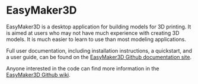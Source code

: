# EasyMaker3D

EasyMaker3D is a desktop application for building models for 3D printing. It is
aimed at users who may not have much experience with creating 3D models. It is
much easier to learn to use than most modeling applications.

Full user documentation, including installation instructions, a quickstart, and
a user guide, can be found on the [EasyMaker3D Github documentation
site](https://pss959.github.io/EasyMaker3D/latest).

Anyone interested in the code can find more information in the [EasyMaker3D
Github wiki](https://github.com/pss959/EasyMaker3D/wiki).

